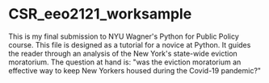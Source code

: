 # CSR_eeo2121_worksample
This is my final submission to NYU Wagner's Python for Public Policy course. This file is designed as a tutorial for a novice at Python. It guides the reader through an analysis of the New York's state-wide eviction moratorium. The question at hand is: "was the eviction moratorium an effective way to keep New Yorkers housed during the Covid-19 pandemic?"
